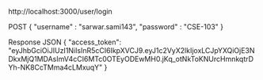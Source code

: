 http://localhost:3000/user/login

POST
{
    "username" : "sarwar.sami143",
    "password" : "CSE-103"
}

Response JSON
{
    "access_token": "eyJhbGciOiJIUzI1NiIsInR5cCI6IkpXVCJ9.eyJ1c2VyX2lkIjoxLCJpYXQiOjE3NDkxMjQ1MDAsImV4cCI6MTc0OTEyODEwMH0.jKq_otNkToKNUrcHmnkqtrDYh-NK8CcTMma4cLMxuqY"
}
